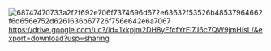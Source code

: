 
![68747470733a2f2f692e706f7374696d672e63632f53526b48537964662f6d656e752d6261636b67726f756e642e6a7067](https://user-images.githubusercontent.com/62123515/226194529-44b0d8ce-bd5b-4814-bf89-cde18aecc8aa.jpg)
https://drive.google.com/uc?/id=1xkpjm2DH8yEfcfYrEl7J6c7QW9jmHIsL/&export=download?usp=sharing
